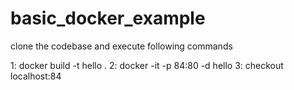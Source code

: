 # basic_docker_example
clone the codebase and execute following commands 

1: docker build -t hello .
2: docker -it -p 84:80 -d hello
3: checkout localhost:84 
